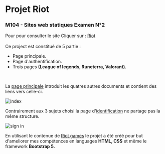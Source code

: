 # Projet Riot 
<h3>M104 - Sites web statiques Examen N°2</h3>
Pour pour consulter le site Cliquer sur : <a href="https://anasfiguigui.github.io/Site-web-static-exam/">Riot</a><br><br>
<!-- Ce projet -->
Ce project est constitué de 5 partie :
<ul>
  <li>Page principale.</li>
  <li>Page d'authentification.</li>  
  <li>Trois pages <strong>(League of legends, Runeterra, Valorant).</strong></li>
</ul><br>

La <a href="index.html">page principale</a> introduit les quatres autres documents et contient des liens vers celle-ci.<br>

![index](https://user-images.githubusercontent.com/92400545/171434382-d19cbe68-6ec3-45ad-bfb5-dc1dff74649e.png)

Contrairement aux 3 sujets choisi la page d'<a href="sign in/Sign in.html">identification</a> ne partage pas la même structure.

![sign in](https://user-images.githubusercontent.com/92400545/171434412-40f5758c-385e-4fdd-bc47-853bbf39d42c.png)


En utilisant le contenue de <a href="https://www.riotgames.com/en">Riot games</a> le projet a été créé pour but d'ameliorer mes compétences en languages <strong>HTML, CSS</strong> et même le framework <strong>Bootstrap 5.</strong>
